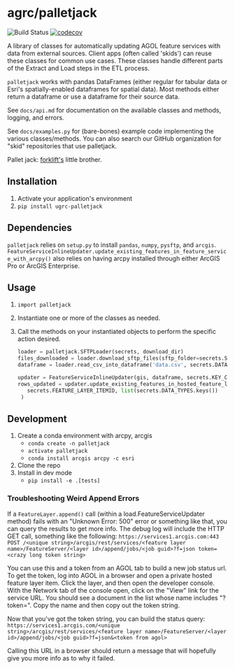 # agrc/palletjack

![Build Status](https://github.com/agrc/palletjack/workflows/Build%20and%20Test/badge.svg)
[![codecov](https://codecov.io/gh/agrc/palletjack/branch/main/graph/badge.svg)](https://codecov.io/gh/agrc/palletjack)

A library of classes for automatically updating AGOL feature services with data from external sources. Client apps (often called 'skids') can reuse these classes for common use cases. These classes handle different parts of the Extract and Load steps in the ETL process.

`palletjack` works with pandas DataFrames (either regular for tabular data or Esri's spatially-enabled dataframes for spatial data). Most methods either return a dataframe or use a dataframe for their source data.

See `docs/api.md` for documentation on the available classes and methods, logging, and errors.

See `docs/examples.py` for (bare-bones) example code implementing the various classes/methods. You can also search our GitHub organization for "skid" repositories that use palletjack.

Pallet jack: [forklift's](https://www.github.com/agrc/forklift) little brother.

## Installation

1. Activate your application's environment
1. `pip install ugrc-palletjack`

## Dependencies

`palletjack` relies on `setup.py` to install `pandas`, `numpy`, `pysftp`, and `arcgis`. `FeatureServiceInlineUpdater.update_existing_features_in_feature_service_with_arcpy()` also relies on having arcpy installed through either ArcGIS Pro or ArcGIS Enterprise.

## Usage

1. `import palletjack`
1. Instantiate one or more of the classes as needed.
1. Call the methods on your instantiated objects to perform the specific action desired.

   ```python
   loader = palletjack.SFTPLoader(secrets, download_dir)
   files_downloaded = loader.download_sftp_files(sftp_folder=secrets.SFTP_FOLDER)
   dataframe = loader.read_csv_into_dataframe('data.csv', secrets.DATA_TYPES)

   updater = FeatureServiceInlineUpdater(gis, dataframe, secrets.KEY_COLUMN)
   rows_updated = updater.update_existing_features_in_hosted_feature_layer(
      secrets.FEATURE_LAYER_ITEMID, list(secrets.DATA_TYPES.keys())
    )
   ```

## Development

1. Create a conda environment with arcpy, arcgis
   - `conda create -n palletjack`
   - `activate palletjack`
   - `conda install arcgis arcpy -c esri`
1. Clone the repo
1. Install in dev mode
   - `pip install -e .[tests]`

### Troubleshooting Weird Append Errors

If a `FeatureLayer.append()` call (within a load.FeatureServiceUpdater method) fails with an "Unknown Error: 500" error or something like that, you can query the results to get more info. The debug log will include the HTTP GET call, something like the following:
`https://services1.arcgis.com:443 POST /<unique string>/arcgis/rest/services/<feature layer name>/FeatureServer/<layer id>/append/jobs/<job guid>?f=json token=<crazy long token string>`

You can use this and a token from an AGOL tab to build a new job status url. To get the token, log into AGOL in a browser and open a private hosted feature layer item. Click the layer, and then open the developer console. With the Network tab of the console open, click on the "View" link for the service URL. You should see a document in the list whose name includes "?token=<really long token string>". Copy the name and then copy out the token string.

Now that you've got the token string, you can build the status query:
`https://services1.arcgis.com/<unique string>/arcgis/rest/services/<feature layer name>/FeatureServer/<layer id>/append/jobs/<job guid>?f=json&<token from agol>`

Calling this URL in a browser should return a message that will hopefully give you more info as to why it failed.
